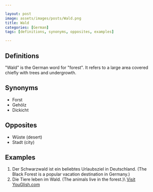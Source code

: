 ```yaml
---

layout: post
image: assets/images/posts/Wald.png
title: Wald
categories: [German]
tags: [definitions, synonyms, opposites, examples]

---
```


## Definitions

"Wald" is the German word for "forest". It refers to a large area covered chiefly with trees and undergrowth.

## Synonyms

- Forst
- Gehölz
- Dickicht

## Opposites

- Wüste (desert)
- Stadt (city)

## Examples

1. Der Schwarzwald ist ein beliebtes Urlaubsziel in Deutschland. (The Black Forest is a popular vacation destination in Germany.)
2. Die Tiere leben im Wald. (The animals live in the forest.)\ <a id="yg-widget-0" class="youglish-widget" data-query="Wald" data-lang="german" data-components="8412" data-auto-start="0" data-bkg-color="theme_light" data-title="How%20to%20pronounce%20Wald%20in%20German"  rel="nofollow" href="https://youglish.com">Visit YouGlish.com</a><script async src="https://youglish.com/public/emb/widget.js" charset="utf-8"></script>